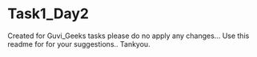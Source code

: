 # Task1_Day2
Created for Guvi_Geeks tasks please do no apply any changes...
Use this readme for for your suggestions..
Tankyou.
